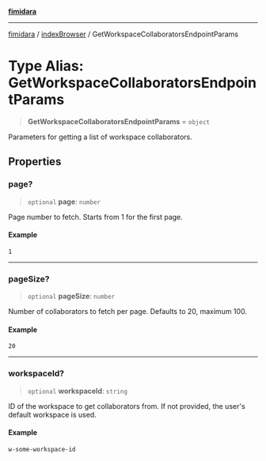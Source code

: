 [**fimidara**](../../README.md)

***

[fimidara](../../modules.md) / [indexBrowser](../README.md) / GetWorkspaceCollaboratorsEndpointParams

# Type Alias: GetWorkspaceCollaboratorsEndpointParams

> **GetWorkspaceCollaboratorsEndpointParams** = `object`

Parameters for getting a list of workspace collaborators.

## Properties

### page?

> `optional` **page**: `number`

Page number to fetch. Starts from 1 for the first page.

#### Example

```
1
```

***

### pageSize?

> `optional` **pageSize**: `number`

Number of collaborators to fetch per page. Defaults to 20, maximum 100.

#### Example

```
20
```

***

### workspaceId?

> `optional` **workspaceId**: `string`

ID of the workspace to get collaborators from. If not provided, the user's default workspace is used.

#### Example

```
w-some-workspace-id
```
